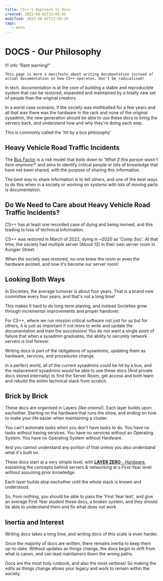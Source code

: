 ```yaml
---
title: CS++'s Approach to Docs
created: 2025-08-02T23:05:05
modified: 2025-08-02T23:50:26
tags:
   - meta
---
```


# **DOCS** - Our Philosophy

!!! info "Rant warning!"

	This page is more a manifesto about writing documentation instead of actual documentation on how CS++ operates. Don't be radicalised!

In tech, documentation is at the core of building a stable and reproducible system that can be restored, expanded and maintained by a totally new set of people than the original creators.

In a worst case scenario, if the society was mothballed for a few years and all that was there was the hardware in the rack and none of the original sysadmin, the new generation should be able to use these docs to bring the servers back, and understand how and why they're doing each step.

This is commonly called the 'hit by a bus philosophy'

## Heavy Vehicle Road Traffic Incidents

The [Bus Factor](https://en.wikipedia.org/wiki/Bus_factor) is a risk model that boils down to '*What if this person wasn't here anymore?*' and aims to identify critical people or bits of knowledge that have not been shared, with the purpose of sharing this information.

The best way to share information is to tell others, and one of the best ways to do this when in a society or working on systems with lots of moving parts is documentation.

## Do We Need to Care about Heavy Vehicle Road Traffic Incidents?

CS++ has at least one recorded case of dying and being revived, and this leading to  loss of technical information.

CS++ was restored in March of 2022, dying in ~2020 as 'Comp Soc'. At that time, the society had multiple server (About 12) in their own server room in Aungier Street.

When the society was restored, no-one knew the room or even the hardware existed, and now it's become our server room!

## Looking Both Ways

In Societies, the average turnover is about four years. That is a brand new committee every four years, and that's not a long time!

This makes it hard to do long-term planing, and instead Societies grow through incremental improvements and proper handover.

For CS++, where we run mission critical software not just for us but for others, it is just as important if not more to write and update the documentation and train the successors! You do not want a single point of failure that when a sysadmin graduates, the ability to securely network servers is lost forever.

Writing docs is part of the obligations of sysadmins, updating them as hardware, services, and procedures change.

In a perfect world, all of the current sysadmins could be hit by a bus, and the replacement sysadmins would be able to use these docs (And private docs stored internally) to find the Server Room, get access and both learn and rebuild the entire technical stack from scratch.

## Brick by Brick

These docs are organised in Layers (like onions!). Each layer builds upon eachother. Starting on the hardware that runs the show, and ending on how to make your life easier when maintaining a cluster.

You can't automate tasks when you don't have tasks to do. You have no tasks without having services. You have no services without an Operating System. You have no Operating System without Hardware.

And you cannot understand any portion of that unless you also understand what it's built on.

These docs start at a very simple level, with [**LAYER ZERO** - Hardware](./zero/index.md), explaining the concepts behind servers & networking at a First-Year level without assuming prior knowledge.

Each layer builds atop eachother until the whole stack is known and understood.

So, from nothing, you should be able to pass the 'First Year test', and give an average First Year student these docs, a broken system, and they should be able to understand them and fix what does not work.

## Inertia and Interest

Writing docs takes a long time, and writing docs of this scale is even harder.

Once the majority of docs are written, there remains inertia to keep them up-to-date. Without updates as things change, the docs begin to drift from what is canon, and can lead maintainers down the wrong paths.

Docs are the most holy runbook, and also the most verbose! So making the edits as things change allows your legacy and work to remain within the society.
